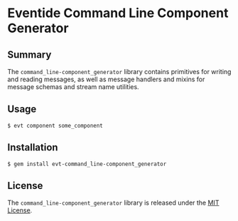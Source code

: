 # Eventide Command Line Component Generator

## Summary

The `command_line-component_generator` library contains primitives for writing and reading messages, as well as message handlers and mixins for message schemas and stream name utilities.

## Usage

```
$ evt component some_component
```

## Installation

```
$ gem install evt-command_line-component_generator
```

## License

The `command_line-component_generator` library is released under the [MIT License](https://github.com/eventide-project/command-line-component-generator/blob/master/MIT-License.txt).
